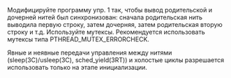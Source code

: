 Модифицируйте программу упр. 1 так, чтобы вывод родительской и дочерней нитей был синхронизован: 
сначала родительская нить выводила первую строку, затем дочерняя, затем родительская вторую строку и т.д. 
Используйте мутексы. Рекомендуется использовать мутексы типа PTHREAD_MUTEX_ERRORCHECK.

Явные и неявные передачи управления между нитями (sleep(3C)/usleep(3C), sched_yield(3RT)) и 
холостые циклы разрешается использовать только на этапе инициализации.
